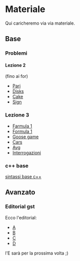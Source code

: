 # Materiale
Qui caricheremo via via materiale.

## Base
### Problemi
#### Lezione 2
(fino ai for)     
- [Pari](https://training.olinfo.it/task/pari)
- [Disks](https://training.olinfo.it/task/ois_disks)
- [Cake](https://training.olinfo.it/task/ois_cake)
- [Sign](https://training.olinfo.it/task/ois_sign)

### Lezione 3
- [Farmula 1](https://training.olinfo.it/task/ois_farmula1)
- [Formula 1](https://training.olinfo.it/task/ois_f1)
- [Goose game](https://training.olinfo.it/task/ois_goose)
- [Cars](https://training.olinfo.it/task/ois_cars)
- [Avg](https://training.olinfo.it/task/ois_avg)
- [Interrogazioni](https://training.olinfo.it/task/ois_interrogazioni)

### c++ base
[sintassi base c++](./materiale/cpp_cheatsheet.md)

## Avanzato
### Editorial gst
Ecco l'editorial:
- [A](./problemi/gather.md) 
- [B](./problemi/money.md)
- [C](./problemi/reading.md)
- [D](./problemi/renovations.md) 
  
l'E sarà per la prossima volta ;)